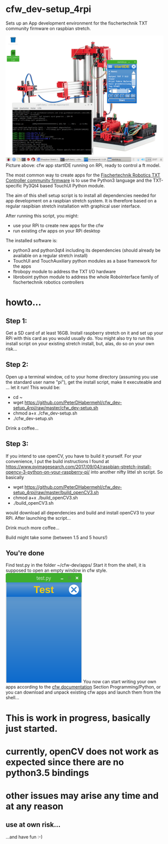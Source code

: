 # cfw_dev-setup_4rpi

Sets up an App development environment for the fischertechnik TXT community firmware on raspbian stretch.


![cfw app startIDE running on RPi, ready to control a ft model](https://github.com/PeterDHabermehl/cfw_dev-setup_4rpi/raw/master/img/startIDEonRPi.png)
Picture above: cfw app startIDE running on RPi, ready to control a ft model.

The most common way to create apps for the [Fischertechnik Robotics TXT Controller community firmware](http://cfw.ftcommunity.de/) is to use the Python3 language and the TXT-specific Py3Qt4 based TouchUI Python module.

The aim of this shell setup script is to install all dependencies needed for app development on a raspbian stretch system. It is therefore based on a regular raspibian stretch installation with graphical user interface.

After running this script, you might:
- use your RPi to create new apps for the cfw
- run existing cfw apps on your RPi desktop

The installed software is:

- python3 and python3qt4 including its dependencies (should already be available on a regular stretch install)
- TouchUI and TouchAuxiliary python modules as a base framework for the apps
- ftrobopy module to address the TXT I/O hardware
- libroboint python module to address the whole RoboInterface family of fischertechnik robotics controllers

# howto...
## Step 1:
Get a SD card of at least 16GB. Install raspberry stretch on it and set up your RPi with this card as you would usually do. You might also try to run this install script on your existing stretch install, but, alas, do so on your own risk...

## Step 2:
Open up a terminal window, cd to your home directory (assuming you use the standard user name "pi"), get the install script, make it executeable and ... let it run!
This would be:

- cd ~
- wget https://github.com/PeterDHabermehl/cfw_dev-setup_4rpi/raw/master/cfw_dev-setup.sh
- chmod a+x ./cfw_dev-setup.sh
- ./cfw_dev-setup.sh

Drink a coffee...

## Step 3:
If you intend to use openCV, you have to build it yourself. For your convenience, I put the build instructions I found at
https://www.pyimagesearch.com/2017/09/04/raspbian-stretch-install-opencv-3-python-on-your-raspberry-pi/
into another nifty littel sh script. So basically

- wget https://github.com/PeterDHabermehl/cfw_dev-setup_4rpi/raw/master/build_openCV3.sh
- chmod a+x ./build_openCV3.sh
- ./build_openCV3.sh

would download all dependencies and build and install openCV3 to your RPi. After launching the script...

Drink much more coffee...

Build might take some (between 1.5 and 5 hours!)

## You're done
Find test.py in the folder ~/cfw-dev/apps/ 
Start it from the shell, it is supposed to open an empty window in cfw style.
![test.py](https://github.com/PeterDHabermehl/cfw_dev-setup_4rpi/raw/master/img/test.py.png)
You now can start writing your own apps according to the [cfw documentation](http://cfw.ftcommunity.de/) Section Programming/Python, or you can download and unpack existing cfw apps and launch them from the shell...


# This is work in progress, basically just started.
# currently, openCV does not work as expected since there are no python3.5 bindings
# other issues may arise any time and at any reason

## use at own risk...
...and have fun :-)
